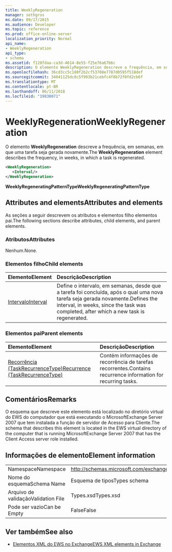 ```yaml
---
title: WeeklyRegeneration
manager: sethgros
ms.date: 09/17/2015
ms.audience: Developer
ms.topic: reference
ms.prod: office-online-server
localization_priority: Normal
api_name:
- WeeklyRegeneration
api_type:
- schema
ms.assetid: f128fdaa-ca3d-4614-8e55-f25e76a67b6c
description: O elemento WeeklyRegeneration descreve a frequência, em semanas, em que uma tarefa seja gerada novamente.
ms.openlocfilehash: 36cd3cc5c180f2b2cf53708e7787d0595f518def
ms.sourcegitcommit: 34041125dc8c5f993b21cebfc4f8b72f0fd2cb6f
ms.translationtype: MT
ms.contentlocale: pt-BR
ms.lasthandoff: 06/11/2018
ms.locfileid: "19838071"
---
```

# <a name="weeklyregeneration"></a><span data-ttu-id="8374b-103">WeeklyRegeneration</span><span class="sxs-lookup"><span data-stu-id="8374b-103">WeeklyRegeneration</span></span>

<span data-ttu-id="8374b-104">O elemento **WeeklyRegeneration** descreve a frequência, em semanas, em que uma tarefa seja gerada novamente.</span><span class="sxs-lookup"><span data-stu-id="8374b-104">The **WeeklyRegeneration** element describes the frequency, in weeks, in which a task is regenerated.</span></span> 
  
```xml
<WeeklyRegeneration>
   <Interval/>
</WeeklyRegeneration>
```

 <span data-ttu-id="8374b-105">**WeeklyRegeneratingPatternType**</span><span class="sxs-lookup"><span data-stu-id="8374b-105">**WeeklyRegeneratingPatternType**</span></span>
## <a name="attributes-and-elements"></a><span data-ttu-id="8374b-106">Attributes and elements</span><span class="sxs-lookup"><span data-stu-id="8374b-106">Attributes and elements</span></span>

<span data-ttu-id="8374b-107">As seções a seguir descrevem os atributos e elementos filho elementos pai.</span><span class="sxs-lookup"><span data-stu-id="8374b-107">The following sections describe attributes, child elements, and parent elements.</span></span>
  
### <a name="attributes"></a><span data-ttu-id="8374b-108">Atributos</span><span class="sxs-lookup"><span data-stu-id="8374b-108">Attributes</span></span>

<span data-ttu-id="8374b-109">Nenhum.</span><span class="sxs-lookup"><span data-stu-id="8374b-109">None.</span></span>
  
### <a name="child-elements"></a><span data-ttu-id="8374b-110">Elementos filho</span><span class="sxs-lookup"><span data-stu-id="8374b-110">Child elements</span></span>

|<span data-ttu-id="8374b-111">**Elemento**</span><span class="sxs-lookup"><span data-stu-id="8374b-111">**Element**</span></span>|<span data-ttu-id="8374b-112">**Descrição**</span><span class="sxs-lookup"><span data-stu-id="8374b-112">**Description**</span></span>|
|:-----|:-----|
|[<span data-ttu-id="8374b-113">Intervalo</span><span class="sxs-lookup"><span data-stu-id="8374b-113">Interval</span></span>](interval.md) <br/> |<span data-ttu-id="8374b-114">Define o intervalo, em semanas, desde que a tarefa foi concluída, após o qual uma nova tarefa seja gerada novamente.</span><span class="sxs-lookup"><span data-stu-id="8374b-114">Defines the interval, in weeks, since the task was completed, after which a new task is regenerated.</span></span>  <br/> |
   
### <a name="parent-elements"></a><span data-ttu-id="8374b-115">Elementos pai</span><span class="sxs-lookup"><span data-stu-id="8374b-115">Parent elements</span></span>

|<span data-ttu-id="8374b-116">**Elemento**</span><span class="sxs-lookup"><span data-stu-id="8374b-116">**Element**</span></span>|<span data-ttu-id="8374b-117">**Descrição**</span><span class="sxs-lookup"><span data-stu-id="8374b-117">**Description**</span></span>|
|:-----|:-----|
|[<span data-ttu-id="8374b-118">Recorrência (TaskRecurrenceType)</span><span class="sxs-lookup"><span data-stu-id="8374b-118">Recurrence (TaskRecurrenceType)</span></span>](recurrence-taskrecurrencetype.md) <br/> |<span data-ttu-id="8374b-119">Contém informações de recorrência de tarefas recorrentes.</span><span class="sxs-lookup"><span data-stu-id="8374b-119">Contains recurrence information for recurring tasks.</span></span>  <br/> |
   
## <a name="remarks"></a><span data-ttu-id="8374b-120">Comentários</span><span class="sxs-lookup"><span data-stu-id="8374b-120">Remarks</span></span>

<span data-ttu-id="8374b-121">O esquema que descreve este elemento está localizado no diretório virtual do EWS do computador que está executando o MicrosoftExchange Server 2007 que tem instalada a função de servidor de Acesso para Cliente.</span><span class="sxs-lookup"><span data-stu-id="8374b-121">The schema that describes this element is located in the EWS virtual directory of the computer that is running MicrosoftExchange Server 2007 that has the Client Access server role installed.</span></span>
  
## <a name="element-information"></a><span data-ttu-id="8374b-122">Informações de elemento</span><span class="sxs-lookup"><span data-stu-id="8374b-122">Element information</span></span>

|||
|:-----|:-----|
|<span data-ttu-id="8374b-123">Namespace</span><span class="sxs-lookup"><span data-stu-id="8374b-123">Namespace</span></span>  <br/> |http://schemas.microsoft.com/exchange/services/2006/types  <br/> |
|<span data-ttu-id="8374b-124">Nome do esquema</span><span class="sxs-lookup"><span data-stu-id="8374b-124">Schema Name</span></span>  <br/> |<span data-ttu-id="8374b-125">Esquema de tipos</span><span class="sxs-lookup"><span data-stu-id="8374b-125">Types schema</span></span>  <br/> |
|<span data-ttu-id="8374b-126">Arquivo de validação</span><span class="sxs-lookup"><span data-stu-id="8374b-126">Validation File</span></span>  <br/> |<span data-ttu-id="8374b-127">Types.xsd</span><span class="sxs-lookup"><span data-stu-id="8374b-127">Types.xsd</span></span>  <br/> |
|<span data-ttu-id="8374b-128">Pode ser vazio</span><span class="sxs-lookup"><span data-stu-id="8374b-128">Can be Empty</span></span>  <br/> |<span data-ttu-id="8374b-129">False</span><span class="sxs-lookup"><span data-stu-id="8374b-129">False</span></span>  <br/> |
   
## <a name="see-also"></a><span data-ttu-id="8374b-130">Ver também</span><span class="sxs-lookup"><span data-stu-id="8374b-130">See also</span></span>



- [<span data-ttu-id="8374b-131">Elementos XML do EWS no Exchange</span><span class="sxs-lookup"><span data-stu-id="8374b-131">EWS XML elements in Exchange</span></span>](ews-xml-elements-in-exchange.md)

